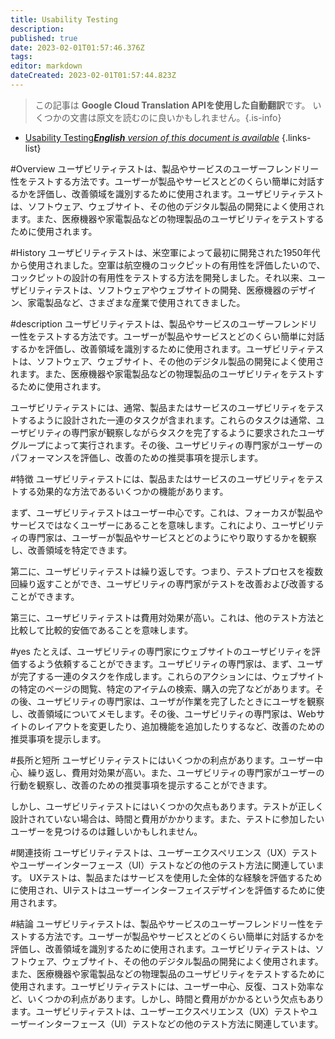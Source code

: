 ```yaml
---
title: Usability Testing
description: 
published: true
date: 2023-02-01T01:57:46.376Z
tags: 
editor: markdown
dateCreated: 2023-02-01T01:57:44.823Z
---
```


> この記事は **Google Cloud Translation APIを使用した自動翻訳**です。
いくつかの文書は原文を読むのに良いかもしれません。{.is-info}

- [Usability Testing***English** version of this document is available*](/en/Knowledge-base/Dictionary/usability-testing)
{.links-list}


#Overview
ユーザビリティテストは、製品やサービスのユーザーフレンドリー性をテストする方法です。ユーザーが製品やサービスとどのくらい簡単に対話するかを評価し、改善領域を識別するために使用されます。ユーザビリティテストは、ソフトウェア、ウェブサイト、その他のデジタル製品の開発によく使用されます。また、医療機器や家電製品などの物理製品のユーザビリティをテストするために使用されます。

#History
ユーザビリティテストは、米空軍によって最初に開発された1950年代から使用されました。空軍は航空機のコックピットの有用性を評価したいので、コックピットの設計の有用性をテストする方法を開発しました。それ以来、ユーザビリティテストは、ソフトウェアやウェブサイトの開発、医療機器のデザイン、家電製品など、さまざまな産業で使用されてきました。

#description
ユーザビリティテストは、製品やサービスのユーザーフレンドリー性をテストする方法です。ユーザーが製品やサービスとどのくらい簡単に対話するかを評価し、改善領域を識別するために使用されます。ユーザビリティテストは、ソフトウェア、ウェブサイト、その他のデジタル製品の開発によく使用されます。また、医療機器や家電製品などの物理製品のユーザビリティをテストするために使用されます。

ユーザビリティテストには、通常、製品またはサービスのユーザビリティをテストするように設計された一連のタスクが含まれます。これらのタスクは通常、ユーザビリティの専門家が観察しながらタスクを完了するように要求されたユーザグループによって実行されます。その後、ユーザビリティの専門家がユーザーのパフォーマンスを評価し、改善のための推奨事項を提示します。

#特徴
ユーザビリティテストには、製品またはサービスのユーザビリティをテストする効果的な方法であるいくつかの機能があります。

まず、ユーザビリティテストはユーザー中心です。これは、フォーカスが製品やサービスではなくユーザーにあることを意味します。これにより、ユーザビリティの専門家は、ユーザーが製品やサービスとどのようにやり取りするかを観察し、改善領域を特定できます。

第二に、ユーザビリティテストは繰り返しです。つまり、テストプロセスを複数回繰り返すことができ、ユーザビリティの専門家がテストを改善および改善することができます。

第三に、ユーザビリティテストは費用対効果が高い。これは、他のテスト方法と比較して比較的安価であることを意味します。

#yes
たとえば、ユーザビリティの専門家にウェブサイトのユーザビリティを評価するよう依頼することができます。ユーザビリティの専門家は、まず、ユーザが完了する一連のタスクを作成します。これらのアクションには、ウェブサイトの特定のページの閲覧、特定のアイテムの検索、購入の完了などがあります。その後、ユーザビリティの専門家は、ユーザが作業を完了したときにユーザを観察し、改善領域についてメモします。その後、ユーザビリティの専門家は、Webサイトのレイアウトを変更したり、追加機能を追加したりするなど、改善のための推奨事項を提示します。

#長所と短所
ユーザビリティテストにはいくつかの利点があります。ユーザー中心、繰り返し、費用対効果が高い。また、ユーザビリティの専門家がユーザーの行動を観察し、改善のための推奨事項を提示することができます。

しかし、ユーザビリティテストにはいくつかの欠点もあります。テストが正しく設計されていない場合は、時間と費用がかかります。また、テストに参加したいユーザーを見つけるのは難しいかもしれません。

#関連技術
ユーザビリティテストは、ユーザーエクスペリエンス（UX）テストやユーザーインターフェース（UI）テストなどの他のテスト方法に関連しています。 UXテストは、製品またはサービスを使用した全体的な経験を評価するために使用され、UIテストはユーザーインターフェイスデザインを評価するために使用されます。

#結論
ユーザビリティテストは、製品やサービスのユーザーフレンドリー性をテストする方法です。ユーザーが製品やサービスとどのくらい簡単に対話するかを評価し、改善領域を識別するために使用されます。ユーザビリティテストは、ソフトウェア、ウェブサイト、その他のデジタル製品の開発によく使用されます。また、医療機器や家電製品などの物理製品のユーザビリティをテストするために使用されます。ユーザビリティテストには、ユーザー中心、反復、コスト効率など、いくつかの利点があります。しかし、時間と費用がかかるという欠点もあります。ユーザビリティテストは、ユーザーエクスペリエンス（UX）テストやユーザーインターフェース（UI）テストなどの他のテスト方法に関連しています。